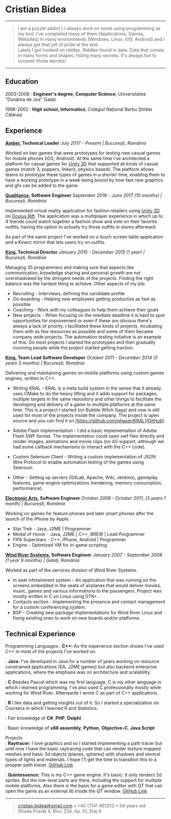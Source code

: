Cristian Bidea
==============

----

> I am a puzzle addict.\ I always work on some using programming as my tool.
> I've completed many of them (Applications, Games, Websites) in many environments
> (Windows, Linux, iOS, Android) and I always get that jolt of pride at the end.\
> Lately I got hooked on riddles. Riddles found in data. Data that comes in many
> forms and shapes, hiding many secrets. It's always fun to uncover those secrets!

----

Education
---------

2003-2008
:   **Engineer's degree, Computer Science**; Universitatea "Dunărea de Jos"
    Galați

1998-2002
:   **High school, Informatics**; Colegiul Național Barbu Știrbei
    Călărași

Experience
----------

**[Amber](https://amberstudio.com), Technical Leader**
*July 2017 - Present | București, România*

Worked on two games that were prototypes for testing new casual games for mobile phones (iOS, Android). 
At the same time I've architected a platform for casual games for [Unity 3D](https://unity3d.com) that 
supported all kinds of casual games (match 3, poppers, linkers, physics based). The platform allows teams
to prototype these types of games in a shorter time, enabling them to have a working prototype in a week
being bound by how fast new graphics and gfx can be added to the game.

**[Qualitance](https://www.qualitance.com), Software Engineer**
*September 2016 - June 2017 (10 months) | București, România*

Implemented virtual reality application for fashion retailers using [Unity 3D](https://unity3d.com/)
on [Oculus Rift](https://www.oculus.com/rift). The application was a multiplayer experience in which
up to 4 friends could watch together a fashion show and vote on their favorite outfits, having the
option to actually try those outfits in stores afterward.

As part of the same project I've worked on a touch screen table application and a Kinect mirror that
lets users try on outfits.

**[King](https://king.com), Technical Director**
*January 2015 - December 2015 (1 year) | București, România*

Managing 35 programmers and making sure that aspects like communication,
knowledge sharing and personal growth are not overshadowed by the stringent
needs of the projects. Finding the right balance was the hardest thing
to achieve. Other aspects of my job:

* Recruiting - Interviews, defining the candidate profile
* On-boarding - Helping new employees getting productive as fast as possible
* Coaching - Work with my colleagues to help them achieve their goals
* New projects - When focusing on the imediate deadline it is hard to spot
	opportunities for improvement or even if these are obvious there's always
	a lack of priority. I facilitated these kinds of projects, incubating them with
	as few resources as possible and some of them became company wide projects. The
	automation testing initiative is an example of this. On most projects I started
	the prototypes and then gradually involving people while the project started
	getting traction.

**[King](https://king.com), Team Lead Software Developer**
*October 2011 - December 2014 (3 years 3 months) | București, România*

Delivering and maintaining games on mobile platforms using custom games engines,
written in C++.

* Writing KRAL - KRAL is a meta build system in the sense that it already uses
	CMake to do the heavy lifting and it adds support for packages, multiple
	targets	in the same repository and other things to facilitate the developing
	and delivery of a game to multiple platforms at the same time. This is a
	project I started (on Bubble Witch Saga) and now is still used for most of the
	projects inside the company. The project is open source and you can find it on
	[https://github.com/phaser/KRAL](GitHub).

* Adobe Flash implementation - I did a basic implementation of Adobe Flash SWF 
	format. The implementation could open swf files directly and render images,
	animations and movie clips (no AS support, although we had some callback
	mechanisms to interact with the C++ code).

* Custom Selenium Client - Writing a custom implementation of JSON Wire Protocol
	to enable automation testing of the games using Selenium.

* Other - Setting up servers (GitLab, Apache, Wiki, Jenkins), gameplay features,
	game engine optimizations (rendering, memory consumption, performance).  

**[Electronic Arts](http://www.ea.com), Software Engineer**
*October 2008 - October 2011, (3 years 1 month) | București, România*

Working on games for feature phones and later smart phones after the launch of
the iPhone by Apple.

* Star Trek - Java, J2ME | Programmer
* Medal of Honor - Java, J2ME | C++, BREW | Lead Programmer
* FIFA Superstars - C++, iPhone, Android | Programmer
* Engine - Optimized VM for in-game scripting

**[Wind River Systems](http://www.windriver.com), Software Engineer**
*January 2007 - September 2008 (1 year 9 months) | Galați, România*

Worked as part of the services division of Wind River Systems.

* In seat infotainment system - An application that was running on the screens
	embedded in the seats of airplanes that would deliver movies, music,
	games and various informations to the passengers. Project was mostly
	written in C on Linux using GTK+.
* Contacts section - Implementing the presence and contact management for a
	custom conferencing system.
* BSP - Creating new package implementations for Wind River Linux and fixing
	existing ones to work on new boards and/or platforms.

Technical Experience
--------------------

Programming Languages
:   **C++:** As the experience section shows I've used C++ in most of the
	projects I've worked on.

:   **Java:** I've developed in Java for a number of years working on
	resource constrained applications (EA, J2ME games) but also backend
	enterprise applications, where the emphasis was on architecture
	and scalability.

:   **C** Besides Pascal which was my first language, C is my other language
	in which I learned programming. I've also used C professionally mostly
	while working for Wind River. Afterwards I wrote C as part of C++
	applications.

:   **R** I like data and getting insights out of it. So I started a specialization
	on Coursera in which I learned R and Statistics.

:   Fair knowledge of **C#**, **PHP**, **Delphi**

:   Basic knowledge of **x86 assembly**, **Python**, **Objective-C**, **Java Script**


Projects  
:   **Raytracer:** I love graphics and so I started implementing a path tracer
	but until now I have the basic raytracing code that can render texture
	mapped meshes and basic 3d objects (planes, spheres) with shadows and 
	several types of lights and materials. I hope I'll get the time to
	transition this to a propper path tracer. [GitHub Link](https://github.com/phaser/raytracer)

:   **Quintessence:** This is my C++ game engine. It's basic: it only 
	renders 2d sprites. But the low-level parts are there, including the
	support for multiple mobile platforms. Also there is the basis for a
	game editor with QT that can open the game as an external lib inside the
	QT window. [GitHub Link](https://github.com/phaser/quintessence)

----

> <cristian.bidea@gmail.com> • +40 (7)41 461252 • 34 years old\
> Strada Pravăț 4, Bloc Z34, Ap. 51, Etaj 8
